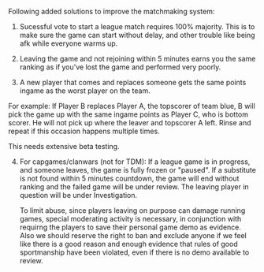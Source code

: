 

Following added solutions to improve the matchmaking system:



1) Sucessful vote to start a league match requires 100% majority. This is to make sure the game can start without delay,
  and other trouble like being afk while everyone warms up.

    
2) Leaving the game and not rejoining within 5 minutes earns you the same ranking as if you've lost the game and performed very poorly.



3) A new player that comes and replaces someone gets the same points ingame as the worst player on the team.

  For example: If Player B replaces Player A, the topscorer of team blue, B will pick the game up with the same ingame points as Player C,
  who is bottom scorer. He will not pick up where the leaver and topscorer A left. Rinse and repeat if this occasion happens multiple times.

  This needs extensive beta testing.



4) For capgames/clanwars (not for TDM): If a league game is in progress, and someone leaves, the game is fully frozen or "paused". 
   If a substitute is not found within 5 minutes countdown, the game will end without ranking and the failed game will be under review.
   The leaving player in question will be under Investigation.

   To limit abuse, since players leaving on purpose can damage running games, special moderating activity is necessary, in conjunction with 
   requirng the players to save their personal game demo as evidence. 
   Also we should reserve the right to ban and exclude anyone if we feel like there is a good reason and enough evidence that rules of good 
   sportmanship have been violated, even if there is no demo available to review.